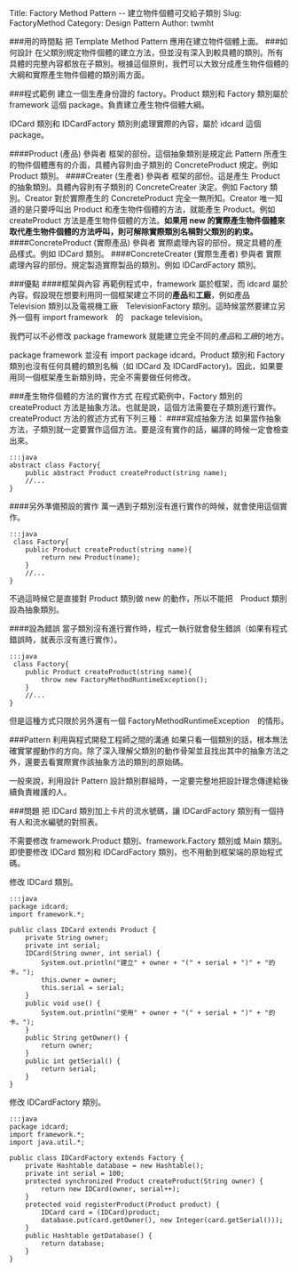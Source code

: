 Title: Factory Method Pattern -- 建立物件個體可交給子類別
Slug: FactoryMethod
Category: Design Pattern
Author: twmht

###用的時間點
把 Template Method Pattern 應用在建立物件個體上面。
###如何設計
在父類別規定物件個體的建立方法，但並沒有深入到較具體的類別。所有具體的完整內容都放在子類別。根據這個原則，我們可以大致分成產生物件個體的大綱和實際產生物件個體的類別兩方面。

###程式範例
建立一個生產身份證的 factory。Product 類別和 Factory 類別屬於 framework 這個 package。負責建立產生物件個體大綱。

IDCard 類別和 IDCardFactory 類別則處理實際的內容，屬於 idcard 這個 package。

<script src="https://gist.github.com/twmht/bb3f738c08ff7891be19.js"></script>

####Product (產品) 參與者
框架的部份。這個抽象類別是規定此 Pattern 所產生的物件個體應有的介面，具體內容則由子類別的 ConcreteProduct 規定。例如 Product 類別。
####Creater (生產者) 參與者
框架的部份。這是產生 Product 的抽象類別。具體內容則有子類別的 ConcreteCreater 決定。例如 Factory 類別。Creator 對於實際產生的 ConcreteProduct 完全一無所知。Creator 唯一知道的是只要呼叫出 Product 和產生物件個體的方法，就能產生 Product。例如 createProduct 方法是產生物件個體的方法。**如果用 new 的實際產生物件個體來取代產生物件個體的方法呼叫，則可解除實際類別名稱對父類別的約束。**
####ConcreteProduct (實際產品) 參與者
實際處理內容的部份。規定具體的產品樣式。例如 IDCard 類別。
####ConcreteCreater (實際生產者) 參與者
實際處理內容的部份。規定製造實際製品的類別。例如 IDCardFactory 類別。

###優點
####框架與內容
再範例程式中，framework 屬於框架，而 idcard 屬於內容。假設現在想要利用同一個框架建立不同的**產品**和**工廠**，例如產品 Television 類別以及電視機工廠　TelevisionFactory 類別。這時候當然要建立另外一個有 import framework　的　package television。

我們可以不必修改 package framework 就能建立完全不同的*產品*和*工廠*的地方。

package framework 並沒有 import package idcard。Product 類別和 Factory 類別也沒有任何具體的類別名稱（如 IDCard 及 IDCardFactory)。因此，如果要用同一個框架產生新類別時，完全不需要做任何修改。

###產生物件個體的方法的實作方式
在程式範例中，Factory 類別的 createProduct 方法是抽象方法。也就是說，這個方法需要在子類別進行實作。createProduct 方法的敘述方式有下列三種：
####寫成抽象方法
如果當作抽象方法，子類別就一定要實作這個方法。要是沒有實作的話，編譯的時候一定會檢查出來。
    
    :::java
    abstract class Factory{
        public abstract Product createProduct(string name);
        //...
    }

####另外準備預設的實作
萬一遇到子類別沒有進行實作的時候，就會使用這個實作。

    :::java
     class Factory{
        public Product createProduct(string name){
            return new Product(name);
        }
        //...
    }

不過這時候它是直接對 Product 類別做 new 的動作，所以不能把　Product 類別設為抽象類別。

####設為錯誤
當子類別沒有進行實作時，程式一執行就會發生錯誤（如果有程式錯誤時，就表示沒有進行實作）。

    :::java
     class Factory{
        public Product createProduct(string name){
            throw new FactoryMethodRuntimeException();
        }
        //...
    }

但是這種方式只限於另外還有一個 FactoryMethodRuntimeException　的情形。

###Pattern 利用與程式開發工程師之間的溝通
如果只看一個類別的話，根本無法確實掌握動作的方向。除了深入理解父類別的動作骨架並且找出其中的抽象方法之外，還要去看實際實作該抽象方法的類別的原始碼。

一般來說，利用設計 Pattern 設計類別群組時，一定要完整地把設計理念傳達給後續負責維護的人。

###問題
把 IDCard 類別加上卡片的流水號碼，讓 IDCardFactory 類別有一個持有人和流水編號的對照表。

不需要修改 framework.Product 類別、framework.Factory 類別或 Main 類別。即使要修改 IDCard 類別和 IDCardFactory 類別，也不用動到框架端的原始程式碼。

修改 IDCard 類別。

    :::java
    package idcard;
    import framework.*;

    public class IDCard extends Product {
        private String owner;
        private int serial;
        IDCard(String owner, int serial) {
            System.out.println("建立" + owner + "(" + serial + ")" + "的卡。");
            this.owner = owner;
            this.serial = serial;
        }
        public void use() {
            System.out.println("使用" + owner + "(" + serial + ")" + "的卡。");
        }
        public String getOwner() {
            return owner;
        }
        public int getSerial() {
            return serial;
        }
    }

修改 IDCardFactory 類別。

    :::java
    package idcard;
    import framework.*;
    import java.util.*;

    public class IDCardFactory extends Factory {
        private Hashtable database = new Hashtable();
        private int serial = 100;
        protected synchronized Product createProduct(String owner) {
            return new IDCard(owner, serial++);
        }
        protected void registerProduct(Product product) {
            IDCard card = (IDCard)product;
            database.put(card.getOwner(), new Integer(card.getSerial()));
        }
        public Hashtable getDatabase() {
            return database;
        }
    }
